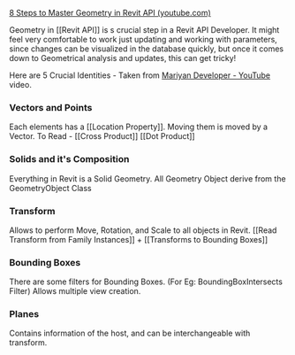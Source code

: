 [8 Steps to Master Geometry in Revit API (youtube.com)](https://www.youtube.com/watch?v=lvJKf2jWKQY&list=PLABAnZRsrrL4xoeLvEmqtayeRC5b5GuwU&index=9&t=181s)

Geometry in [[Revit API]] is s crucial step in a Revit API Developer. It might feel very comfortable to work just updating and working with parameters, since changes can be visualized in the database quickly, but once it comes down to Geometrical analysis and updates, this can get tricky!

Here are 5 Crucial Identities - Taken from [Mariyan Developer - YouTube](https://www.youtube.com/@mariyandeveloper8437) video. 
### Vectors and Points
Each elements has a [[Location Property]]. Moving them is moved by a Vector. 
To Read - [[Cross Product]] [[Dot Product]]
### Solids and it's Composition
Everything in Revit is a Solid Geometry.
All Geometry Object derive from the GeometryObject Class

### Transform
Allows to perform Move, Rotation, and Scale to all objects in Revit. 
[[Read Transform from Family Instances]] + [[Transforms to Bounding Boxes]]

### Bounding Boxes
There are some filters for Bounding Boxes. (For Eg: BoundingBoxIntersects Filter)
Allows multiple view creation. 

### Planes
Contains information of the host, and can be interchangeable with transform. 